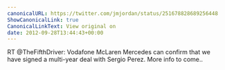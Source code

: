 ```yaml
---
canonicalURL: https://twitter.com/jmjordan/status/251678828689256448
ShowCanonicalLink: true
CanonicalLinkText: View original on
date: 2012-09-28T13:44:43+00:00
---
```

RT @TheFifthDriver: Vodafone McLaren Mercedes can confirm that we have signed a multi-year deal with Sergio Perez. More info to come..